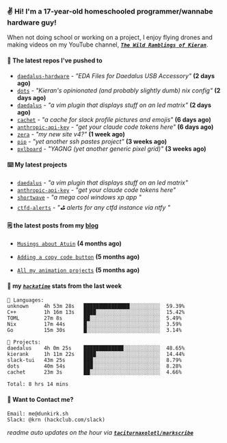 ### ✌️ Hi! I'm a 17-year-old homeschooled programmer/wannabe hardware guy!

When not doing school or working on a project, I enjoy flying drones and making videos on my YouTube channel, [**_`The Wild Ramblings of Kieran`_**](https://youtube.com/@kieran.rambles).

#### 👷 The latest repos I've pushed to

- [`daedalus-hardware`](https://github.com/geschmit/daedalus-hardware) - _"EDA Files for Daedalus USB Accessory"_ **(2 days ago)**
- [`dots`](https://github.com/taciturnaxolotl/dots) - _"Kieran's opinionated (and probably slightly dumb) nix config"_ **(2 days ago)**
- [`daedalus`](https://github.com/taciturnaxolotl/daedalus) - _"a vim plugin that displays stuff on an led matrix"_ **(2 days ago)**
- [`cachet`](https://github.com/taciturnaxolotl/cachet) - _"a cache for slack profile pictures and emojis"_ **(6 days ago)**
- [`anthropic-api-key`](https://github.com/taciturnaxolotl/anthropic-api-key) - _"get your claude code tokens here"_ **(6 days ago)**
- [`zera`](https://github.com/taciturnaxolotl/zera) - _"my new site v4?"_ **(1 week ago)**
- [`pip`](https://github.com/taciturnaxolotl/pip) - _"yet another ssh pastes project"_ **(3 weeks ago)**
- [`pxlboard`](https://github.com/taciturnaxolotl/pxlboard) - _"YAGNG (yet another generic pixel grid)"_ **(3 weeks ago)**

#### ⌨️ My latest projects

- [`daedalus`](https://github.com/taciturnaxolotl/daedalus) - _"a vim plugin that displays stuff on an led matrix"_
- [`anthropic-api-key`](https://github.com/taciturnaxolotl/anthropic-api-key) - _"get your claude code tokens here"_
- [`shortwave`](https://github.com/taciturnaxolotl/shortwave) - _"a mega cool windows xp app "_
- [`ctfd-alerts`](https://github.com/taciturnaxolotl/ctfd-alerts) - _"⛳ alerts for any ctfd instance via ntfy "_

#### 🗒️ the latest posts from my [blog](https://dunkirk.sh)

- [`Musings about Atuin`](https://dunkirk.sh/blog/atuin/) **(4 months ago)**

- [`Adding a copy code button`](https://dunkirk.sh/blog/adding-a-copy-button/) **(5 months ago)**

- [`All my animation projects`](https://dunkirk.sh/blog/my-animations/) **(5 months ago)**



#### 📡 my [_`hackatime`_](https://waka.hackclub.com) stats from the last week

```text
💾 Languages:
unknown     4h 53m 28s   ███████████████░░░░░░░░░░  59.39%
C++         1h 16m 13s   ████░░░░░░░░░░░░░░░░░░░░░  15.42%
TOML        27m 8s       ██░░░░░░░░░░░░░░░░░░░░░░░  5.49%
Nix         17m 44s      █░░░░░░░░░░░░░░░░░░░░░░░░  3.59%
Go          15m 30s      █░░░░░░░░░░░░░░░░░░░░░░░░  3.14%

💼 Projects:
daedalus    4h 0m 25s    █████████████░░░░░░░░░░░░  48.65%
kierank     1h 11m 22s   ████░░░░░░░░░░░░░░░░░░░░░  14.44%
slack-tui   43m 25s      ███░░░░░░░░░░░░░░░░░░░░░░  8.79%
dots        40m 54s      ███░░░░░░░░░░░░░░░░░░░░░░  8.28%
cachet      23m 3s       ██░░░░░░░░░░░░░░░░░░░░░░░  4.66%

Total: 8 hrs 14 mins
```

#### 📮 Want to Contact me?

```text
Email: me@dunkirk.sh
Slack: @krn (hackclub.com/slack)
```

_readme auto updates on the hour via [**`taciturnaxolotl/markscribe`**](https://github.com/taciturnaxolotl/markscribe)_
